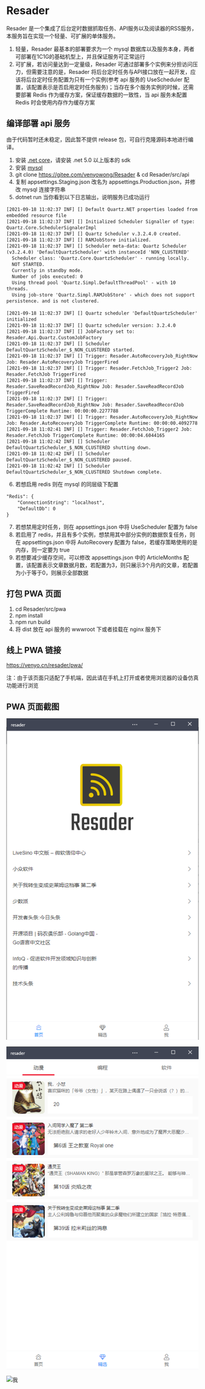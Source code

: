 # Resader

Resader 是一个集成了后台定时数据抓取任务、API服务以及阅读器的RSS服务，本服务旨在实现一个轻量、可扩展的单体服务。

1. 轻量，Resader 最基本的部署要求为一个 mysql 数据库以及服务本身，两者可部署在1C1G的基础机型上，并且保证服务可正常运行
2. 可扩展，若访问量达到一定量级，Resader 可通过部署多个实例来分担访问压力，但需要注意的是，Resader 将后台定时任务与API接口放在一起开发，应该将后台定时任务配置为只有一个实例(参考 api 服务的 UseScheduler 配置，该配置表示是否启用定时任务服务)；当存在多个服务实例的时候，还需要部署 Redis 作为缓存方案，保证缓存数据的一致性，当 api 服务未配置 Redis 时会使用内存作为缓存方案

## 编译部署 api 服务

由于代码暂时还未稳定，因此暂不提供 release 包，可自行克隆源码本地进行编译。

1. 安装 [.net core](https://dotnet.microsoft.com/download)，请安装 .net 5.0 以上版本的 sdk
2. 安装 [mysql](https://dev.mysql.com/downloads/)
3. git clone https://gitee.com/venyowong/Resader & cd Resader/src/api
4. 复制 appsettings.Staging.json 改名为 appsettings.Production.json，并修改 mysql 连接字符串
5. dotnet run 当你看到以下日志输出，说明服务已成功运行
```
[2021-09-18 11:02:37 INF] [] Default Quartz.NET properties loaded from embedded resource file
[2021-09-18 11:02:37 INF] [] Initialized Scheduler Signaller of type: Quartz.Core.SchedulerSignalerImpl
[2021-09-18 11:02:37 INF] [] Quartz Scheduler v.3.2.4.0 created.
[2021-09-18 11:02:37 INF] [] RAMJobStore initialized.
[2021-09-18 11:02:37 INF] [] Scheduler meta-data: Quartz Scheduler (v3.2.4.0) 'DefaultQuartzScheduler' with instanceId 'NON_CLUSTERED'
  Scheduler class: 'Quartz.Core.QuartzScheduler' - running locally.
  NOT STARTED.
  Currently in standby mode.
  Number of jobs executed: 0
  Using thread pool 'Quartz.Simpl.DefaultThreadPool' - with 10 threads.
  Using job-store 'Quartz.Simpl.RAMJobStore' - which does not support persistence. and is not clustered.

[2021-09-18 11:02:37 INF] [] Quartz scheduler 'DefaultQuartzScheduler' initialized
[2021-09-18 11:02:37 INF] [] Quartz scheduler version: 3.2.4.0
[2021-09-18 11:02:37 INF] [] JobFactory set to: Resader.Api.Quartz.CustomJobFactory
[2021-09-18 11:02:37 INF] [] Scheduler DefaultQuartzScheduler_$_NON_CLUSTERED started.
[2021-09-18 11:02:37 INF] [] Trigger: Resader.AutoRecoveryJob_RightNow Job: Resader.AutoRecoveryJob TriggerFired
[2021-09-18 11:02:37 INF] [] Trigger: Resader.FetchJob_Trigger2 Job: Resader.FetchJob TriggerFired
[2021-09-18 11:02:37 INF] [] Trigger: Resader.SaveReadRecordJob_RightNow Job: Resader.SaveReadRecordJob TriggerFired
[2021-09-18 11:02:37 INF] [] Trigger: Resader.SaveReadRecordJob_RightNow Job: Resader.SaveReadRecordJob TriggerComplete Runtime: 00:00:00.2277788
[2021-09-18 11:02:37 INF] [] Trigger: Resader.AutoRecoveryJob_RightNow Job: Resader.AutoRecoveryJob TriggerComplete Runtime: 00:00:00.4092778
[2021-09-18 11:02:41 INF] [] Trigger: Resader.FetchJob_Trigger2 Job: Resader.FetchJob TriggerComplete Runtime: 00:00:04.6044165
[2021-09-18 11:02:42 INF] [] Scheduler DefaultQuartzScheduler_$_NON_CLUSTERED shutting down.
[2021-09-18 11:02:42 INF] [] Scheduler DefaultQuartzScheduler_$_NON_CLUSTERED paused.
[2021-09-18 11:02:42 INF] [] Scheduler DefaultQuartzScheduler_$_NON_CLUSTERED Shutdown complete.
```
6. 若想启用 redis 则在 mysql 的同层级下配置
```
"Redis": {
    "ConnectionString": "localhost",
    "DefaultDb": 0
}
```
7. 若想禁用定时任务，则在 appsettings.json 中将 UseScheduler 配置为 false
8. 若启用了 redis，并且有多个实例，想禁用其中部分实例的数据恢复任务，则在 appsettings.json 中将 AutoRecovery 配置为 false，若缓存策略使用的是内存，则一定要为 true
9. 若想要减少缓存空间，可以修改 appsettings.json 中的 ArticleMonths 配置，该配置表示文章数据月数，若配置为3，则只展示3个月内的文章，若配置为小于等于0，则展示全部数据

## 打包 PWA 页面

1. cd Resader/src/pwa
2. npm install
3. npm run build
4. 将 dist 放在 api 服务的 wwwroot 下或者挂载在 nginx 服务下

## 线上 PWA 链接

https://venyo.cn/resader/pwa/

注：由于该页面只适配了手机端，因此请在手机上打开或者使用浏览器的设备仿真功能进行浏览

## PWA 页面截图

![首页](/screenshots/首页.png "首页")

![精选](/screenshots/精选.png "精选")

![我](/screenshots/我.png "我")